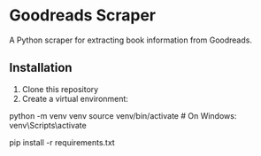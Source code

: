 # Goodreads Scraper

A Python scraper for extracting book information from Goodreads.

## Installation

1. Clone this repository
2. Create a virtual environment: 

python -m venv venv
source venv/bin/activate # On Windows: venv\Scripts\activate


pip install -r requirements.txt
